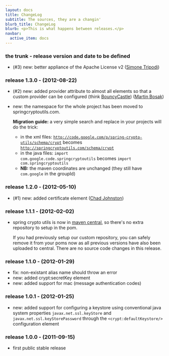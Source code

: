 ```yaml
---
layout: docs
title: ChangeLog
subtitle: The sources, they are a changin'
blurb_title: ChangeLog
blurb: <p>This is what happens between releases.</p>
navbar:
  active_item: docs
---
```


### the trunk - release version and date to be defined

* (#3) new: better appliance of the Apache License v2
  (<a href="https://github.com/simonetripodi">Simone Tripodi</a>)


### release 1.3.0 - (2012-08-22)

* (#2) new: added provider attribute to almost all elements so that
  a custom provider can be configured 
  (think <a href="http://www.bouncycastle.org/java.html">BouncyCastle</a>)
  (<a href="https://github.com/bosakm">Martin Bosak</a>)
* new: the namespace for the whole project has been moved to springcryptoutils.com.
  
  <strong>Migration guide:</strong> a very simple search and 
  replace in your projects will do the trick:
  * in the xml files: <code>http://code.google.com/p/spring-crypto-utils/schema/crypt</code> 
    becomes <code>http://springcryptoutils.com/schema/crypt</code>
  * in the java files: <code>import com.google.code.springcryptoutils</code> becomes
    <code>import com.springcryptoutils</code>
  * <strong>NB:</strong> the maven coordinates are unchanged (they still have
    <code>com.google</code> in the groupId)


### release 1.2.0 - (2012-05-10)

* (#1) new: added certificate element (<a href="https://github.com/iamthechad">Chad Johnston</a>)


### release 1.1.1 - (2012-02-02)

* spring crypto utils is now in
  <a href="http://repo1.maven.org/maven2/com/google/code/spring-crypto-utils/spring-crypto-utils/">maven
  central</a>, so there's no extra repository to setup in the pom.

  If you had previously setup our custom repository, you can safely remove it from your poms now as
  all previous versions have also been uploaded to central. There are no source code changes in
  this release.


### release 1.1.0 - (2012-01-29)

* fix: non-existant alias name should throw an error
* new: added crypt:secretKey element
* new: added support for mac (message authentication codes)


### release 1.0.1 - (2012-01-25)

* new: added support for configuring a keystore using conventional java system properties
  <code>javax.net.ssl.keyStore</code> and <code>javax.net.ssl.keyStorePassword</code> through the
  <code>&lt;crypt:defaultKeystore/&gt;</code> configuration element


### release 1.0.0 - (2011-09-15)

* first public stable release
